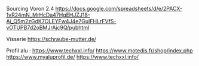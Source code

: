 Sourcing Voron 2.4
https://docs.google.com/spreadsheets/d/e/2PACX-1vR24mN_MrHcDa47HgEHJZJ18-Ai_Q5m2zGdK7OLEYFw4J4e7GuIFHLrFVfS-vOTUPB7d2oBMJrAjc9Q/pubhtml

Visserie
https://schraube-mutter.de/

Profil alu :
https://www.techxxl.info/
https://www.motedis.fr/shop/index.php
https://www.myaluprofil.de/
https://www.techxxl.info/